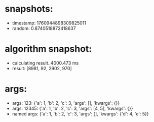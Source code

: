 # snapshots:

 * timestamp: 1760944898309825011
 * random: 0.8740518872418637

# algorithm snapshot:

 * calculating result..4000.473 ms
 * result: [8981, 92, 2902, 970]

# args:

 * args: 123: {'a': 1, 'b': 2, 'c': 3, 'args': [], 'kwargs': {}}
 * args: 12345: {'a': 1, 'b': 2, 'c': 3, 'args': [4, 5], 'kwargs': {}}
 * named args: {'a': 1, 'b': 2, 'c': 3, 'args': [], 'kwargs': {'d': 4, 'e': 5}}
